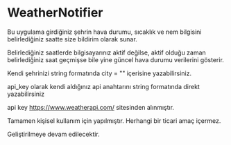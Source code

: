 # WeatherNotifier

Bu uygulama girdiğiniz şehrin hava durumu, sıcaklık ve nem bilgisini belirlediğiniz saatte size bildirim olarak sunar.

Belirlediğiniz saatlerde bilgisayarınız aktif değilse, aktif olduğu zaman belirlediğiniz saat geçmişse bile yine güncel hava durumu verilerini gösterir.

Kendi şehrinizi string formatında city = "" içerisine yazabilirsiniz.

api_key olarak kendi aldığınız api anahtarını string formatında direkt yazabilirsiniz

api key https://www.weatherapi.com/ sitesinden alınmıştır.

Tamamen kişisel kullanım için yapılmıştır. Herhangi bir ticari amaç içermez.

Geliştirilmeye devam edilecektir.
